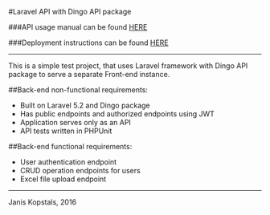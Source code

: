 #Laravel API with Dingo API package

###API usage manual can be found [HERE](https://github.com/jkopstals/dingo-api/blob/master/api_manual.md)

###Deployment instructions can be found [HERE](https://github.com/jkopstals/dingo-api/blob/master/dev_readme.md)

---

This is a simple test project, that uses Laravel framework with Dingo API package to serve a separate Front-end instance.

##Back-end non-functional requirements:

- Built on Laravel 5.2 and Dingo package
- Has public endpoints and authorized endpoints using JWT
- Application serves only as an API
- API tests written in PHPUnit

##Back-end functional requirements:

- User authentication endpoint
- CRUD operation endpoints for users
- Excel file upload endpoint

---
Janis Kopstals, 2016
